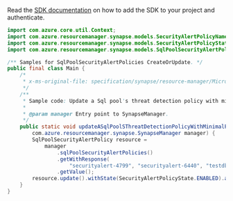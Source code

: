 Read the [SDK documentation](https://github.com/Azure/azure-sdk-for-java/blob/azure-resourcemanager-synapse_1.0.0-beta.4/sdk/synapse/azure-resourcemanager-synapse/README.md) on how to add the SDK to your project and authenticate.

```java
import com.azure.core.util.Context;
import com.azure.resourcemanager.synapse.models.SecurityAlertPolicyName;
import com.azure.resourcemanager.synapse.models.SecurityAlertPolicyState;
import com.azure.resourcemanager.synapse.models.SqlPoolSecurityAlertPolicy;

/** Samples for SqlPoolSecurityAlertPolicies CreateOrUpdate. */
public final class Main {
    /*
     * x-ms-original-file: specification/synapse/resource-manager/Microsoft.Synapse/stable/2021-06-01/examples/CreateOrUpdateSqlPoolSecurityAlertWithMinParameters.json
     */
    /**
     * Sample code: Update a Sql pool's threat detection policy with minimal parameters.
     *
     * @param manager Entry point to SynapseManager.
     */
    public static void updateASqlPoolSThreatDetectionPolicyWithMinimalParameters(
        com.azure.resourcemanager.synapse.SynapseManager manager) {
        SqlPoolSecurityAlertPolicy resource =
            manager
                .sqlPoolSecurityAlertPolicies()
                .getWithResponse(
                    "securityalert-4799", "securityalert-6440", "testdb", SecurityAlertPolicyName.DEFAULT, Context.NONE)
                .getValue();
        resource.update().withState(SecurityAlertPolicyState.ENABLED).apply();
    }
}
```
